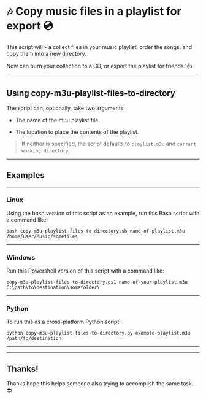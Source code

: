 # 🎶 Copy music files in a playlist for export 💿

This script will - a collect files in your music playlist, order the songs, and copy them into a new directory. 

Now can burn your collection to a CD, or export the playlist for friends. 👍


* * *

## Using copy-m3u-playlist-files-to-directory

The script can, optionally, take two arguments:

- The name of the m3u playlist file.

- The location to place the contents of the playlist. 

> If neither is specified, the script defaults to `playlist.m3u` and `current working directory`.


* * *

## Examples


* * * 


### Linux 

Using the bash version of this script as an example, run this Bash script with a command like:

```
bash copy-m3u-playlist-files-to-directory.sh name-of-playlist.m3u /home/user/Music/somefiles
```


* * * 

### Windows

Run this Powershell version of this script with a command like:

```
copy-m3u-playlist-files-to-directory.ps1 name-of-your-playlist.m3u C:\path\to\destination\somefolder\
```


* * * 

### Python

To run this as a cross-platform Python script:

```
python copy-m3u-playlist-files-to-directory.py example-playlist.m3u /path/to/destination
```


* * *

* * *

## Thanks!

Thanks hope this helps someone also trying to accomplish the same task. 😎
